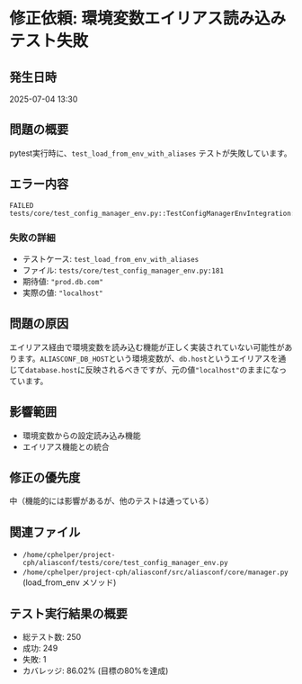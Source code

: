 # 修正依頼: 環境変数エイリアス読み込みテスト失敗

## 発生日時
2025-07-04 13:30

## 問題の概要
pytest実行時に、`test_load_from_env_with_aliases` テストが失敗しています。

## エラー内容
```
FAILED tests/core/test_config_manager_env.py::TestConfigManagerEnvIntegration::test_load_from_env_with_aliases
```

### 失敗の詳細
- テストケース: `test_load_from_env_with_aliases`
- ファイル: `tests/core/test_config_manager_env.py:181`
- 期待値: `"prod.db.com"`
- 実際の値: `"localhost"`

## 問題の原因
エイリアス経由で環境変数を読み込む機能が正しく実装されていない可能性があります。`ALIASCONF_DB_HOST`という環境変数が、`db.host`というエイリアスを通じて`database.host`に反映されるべきですが、元の値`"localhost"`のままになっています。

## 影響範囲
- 環境変数からの設定読み込み機能
- エイリアス機能との統合

## 修正の優先度
中（機能的には影響があるが、他のテストは通っている）

## 関連ファイル
- `/home/cphelper/project-cph/aliasconf/tests/core/test_config_manager_env.py`
- `/home/cphelper/project-cph/aliasconf/src/aliasconf/core/manager.py` (load_from_env メソッド)

## テスト実行結果の概要
- 総テスト数: 250
- 成功: 249
- 失敗: 1
- カバレッジ: 86.02% (目標の80%を達成)
